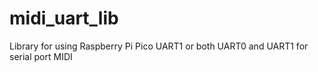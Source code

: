 # midi_uart_lib
Library for using Raspberry Pi Pico UART1 or both UART0 and UART1 for serial port MIDI
